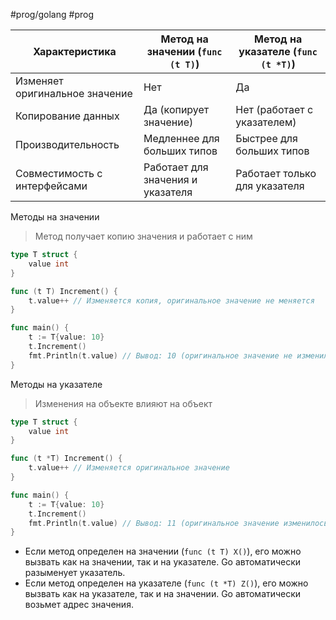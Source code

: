 #prog/golang #prog 

| Характеристика                 | Метод на значении (`func (t T)`)  | Метод на указателе (`func (t *T)`) |
| ------------------------------ | --------------------------------- | ---------------------------------- |
| Изменяет оригинальное значение | Нет                               | Да                                 |
| Копирование данных             | Да (копирует значение)            | Нет (работает с указателем)        |
| Производительность             | Медленнее для больших типов       | Быстрее для больших типов          |
| Совместимость с интерфейсами   | Работает для значения и указателя | Работает только для указателя      |

Методы на значении
> Метод получает копию значения и работает с ним

```go
type T struct {
    value int
}

func (t T) Increment() {
    t.value++ // Изменяется копия, оригинальное значение не меняется
}

func main() {
    t := T{value: 10}
    t.Increment()
    fmt.Println(t.value) // Вывод: 10 (оригинальное значение не изменилось)
}
```

Методы на указателе
> Изменения на объекте влияют на объект
```go
type T struct {
    value int
}

func (t *T) Increment() {
    t.value++ // Изменяется оригинальное значение
}

func main() {
    t := T{value: 10}
    t.Increment()
    fmt.Println(t.value) // Вывод: 11 (оригинальное значение изменилось)
}
```

- Если метод определен на значении (`func (t T) X()`), его можно вызвать как на значении, так и на указателе. Go автоматически разыменует указатель.
- Если метод определен на указателе (`func (t *T) Z()`), его можно вызвать как на указателе, так и на значении. Go автоматически возьмет адрес значения.